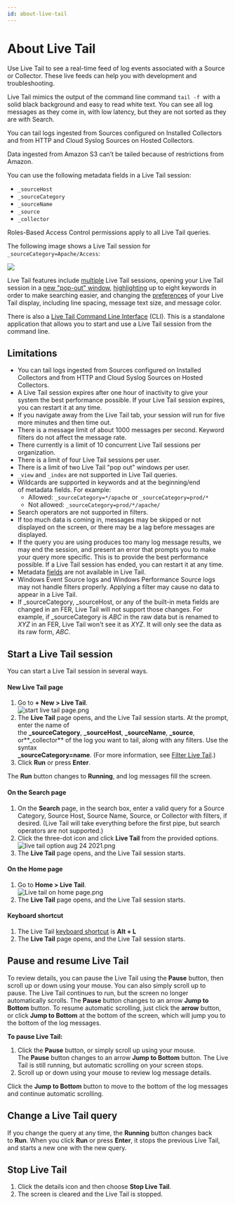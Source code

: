 ```yaml
---
id: about-live-tail
---
```


# About Live Tail

Use Live Tail to see a real-time feed of log events associated with a
Source or Collector. These live feeds can help you with development and
troubleshooting.

Live Tail mimics the output of the command line command `tail -f `with a
solid black background and easy to read white text. You can see all log
messages as they come in, with low latency, but they are not sorted as
they are with Search.

You can tail logs ingested from Sources configured on Installed
Collectors and from HTTP and Cloud Syslog Sources on Hosted Collectors.

Data ingested from Amazon S3 can’t be tailed because of restrictions
from Amazon.

You can use the following metadata fields in a Live Tail session:

-   `_sourceHost`
-   `_sourceCategory`
-   `_sourceName`
-   `_source`
-   `_collector`

Roles-Based Access Control permissions apply to all Live Tail queries.

The following image shows a Live Tail session for
`_sourceCategory=Apache/Access`:

![](../static/img/Live-Tail/About-Live-Tail/LiveTail.png)

Live Tail features include
[multiple](Multiple-Live-Tails.md "Multiple Live Tails") Live Tail
sessions, opening your Live Tail session in a [new "pop-out"
window](Multiple-Live-Tails.md "Multiple Live Tails"), [highlighting](Live-Tail-Highlighting.md "Live Tail Highlighting") up
to eight keywords in order to make searching easier, and changing the
[preferences](Live-Tail-Preferences.md "Live Tail Preferences") of your
Live Tail display, including line spacing, message text size, and
message color. 

There is also a [Live Tail Command Line
Interface](Live-Tail-CLI.md "Live Tail CLI") (CLI). This is a standalone
application that allows you to start and use a Live Tail session from
the command line.

## Limitations

-   You can tail logs ingested from Sources configured on Installed
    Collectors and from HTTP and Cloud Syslog Sources on Hosted
    Collectors.
-   A Live Tail session expires after one hour of inactivity to give
    your system the best performance possible. If your Live Tail session
    expires, you can restart it at any time.
-   If you navigate away from the Live Tail tab, your session will run
    for five more minutes and then time out.
-   There is a message limit of about 1000 messages per second. Keyword
    filters do not affect the message rate.
-   There currently is a limit of 10 concurrent Live Tail sessions per
    organization.
-   There is a limit of four Live Tail sessions per user.
-   There is a limit of two Live Tail "pop out" windows per user.
-   `_view` and `_index` are not supported in Live Tail queries.
-   Wildcards are supported in keywords and at the beginning/end
    of metadata fields. For example:
    -   Allowed: `_sourceCategory=*/apache` or `_sourceCategory=prod/*`
    -   Not allowed: `_sourceCategory=prod/*/apache/`
-   Search operators are not supported in filters.
-   If too much data is coming in, messages may be skipped or not
    displayed on the screen, or there may be a lag before messages are
    displayed.
-   If the query you are using produces too many log message results, we
    may end the session, and present an error that prompts you to make
    your query more specific. This is to provide the best performance
    possible. If a Live Tail session has ended, you can restart it at
    any time.
-   Metadata [fields](../../Manage/Fields.md "Fields") are not available
    in Live Tail.
-   Windows Event Source logs and Windows Performance Source logs may
    not handle filters properly. Applying a filter may cause no data to
    appear in a Live Tail.
-   If \_sourceCategory, \_sourceHost, or any of the built-in meta
    fields are changed in an FER, Live Tail will not support those
    changes. For example, if \_sourceCategory is *ABC* in the raw data
    but is renamed to *XYZ* in an FER, Live Tail won't see it as *XYZ*.
    It will only see the data as its raw form, *ABC*.

## Start a Live Tail session

You can start a Live Tail session in several ways.

#### New Live Tail page

1.  Go to **+ New \> Live Tail**.  
    ![start live tail
    page.png](../static/img/Live-Tail/About-Live-Tail/start%20live%20tail%20page.png)
2.  The **Live Tail** page opens, and the Live Tail session starts. At
    the prompt, enter the name of
    the **\_sourceCategory**, **\_sourceHost**, **\_sourceName**, **\_source**,
    or**\_collector** of the log you want to tail, along with any
    filters. Use the syntax   
    **\_sourceCategory=name**. (For more information, see [Filter Live
    Tail](Filter-Live-Tail.md "Filter Live Tail").)
3.  Click **Run** or press **Enter**.

The **Run** button changes to **Running**, and log messages fill the
screen.

#### On the Search page

1.  On the **Search** page, in the search box, enter a valid query for a
    Source Category, Source Host, Source Name, Source, or Collector with
    filters, if desired. (Live Tail will take everything before the
    first pipe, but search operators are not supported.)
2.  Click the three-dot icon and click ****Live Tail**** from the
    provided options.    
    ![live tail option aug 24
    2021.png](../static/img/Live-Tail/About-Live-Tail/live%20tail%20option%20aug%2024%202021.png)
3.  The **Live Tail** page opens, and the Live Tail session starts.

#### On the Home page

1.  Go to **Home \> Live Tail**.  
    ![Live tail on home
    page.png](../static/img/Live-Tail/About-Live-Tail/Live%20tail%20on%20home%20page.png)
2.  The **Live Tail** page opens, and the Live Tail session starts.

#### Keyboard shortcut

1.  The Live Tail [keyboard
    shortcut](../../01Start-Here/Keyboard-Shortcuts.md "Keyboard Shortcuts")
    is **Alt + L**
2.  The **Live Tail** page opens, and the Live Tail session starts.

## Pause and resume Live Tail

To review details, you can pause the Live Tail using
the **Pause** button, then scroll up or down using your mouse. You can
also simply scroll up to pause. The Live Tail continues to run, but the
screen no longer automatically scrolls. The **Pause** button changes to
an arrow **Jump to Bottom** button. To resume automatic scrolling, just
click the **arrow** button, or click **Jump to Bottom** at the bottom of
the screen, which will jump you to the bottom of the log messages.

**To pause Live Tail:**

1.  Click the **Pause** button, or simply scroll up using your mouse.   
    The **Pause** button changes to an arrow **Jump to Bottom** button.
    The Live Tail is still running, but automatic scrolling on your
    screen stops.
2.  Scroll up or down using your mouse to review log message details.

Click the **Jump to Bottom** button to move to the bottom of the log
messages and continue automatic scrolling.

## Change a Live Tail query

If you change the query at any time, the **Running** button changes back
to **Run**. When you click **Run** or press **Enter**, it stops the
previous Live Tail, and starts a new one with the new query.

## Stop Live Tail

1.  Click the details icon and then choose **Stop Live Tail**.
2.  The screen is cleared and the Live Tail is stopped.
